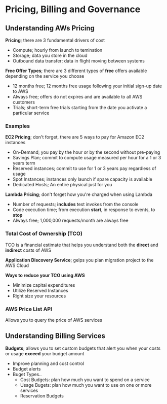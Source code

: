 # Pricing, Billing and Governance

## Understanding AWs Pricing

**Pricing**; there are 3 fundamental drivers of cost

* Compute; hourly from launch to temination
* Storage; data you store in the cloud
* Outbound data transfer; data in flight moving between systems

**Free Offer Types**; there are 3 different types of **free** offers available depending on the service you choose

* 12 months free; 12 months free usage following your initial sign-up date to AWS
* Always free; offers do not expires and are available to all AWS customers
* Trials; short-term free trials starting from the date you activate a particular service

### Examples
**EC2 Pricing**; don't forget, there are 5 ways to pay for Amazon EC2 instances

* On-Demand; you pay by the hour or by the second without pre-paying
* Savings Plan; commit to compute usage measured per hour for a 1 or 3 years term
* Reserved instances; commit to use for 1 or 3 years pay regardless of usage
* Spot Instances; instances only launch if spare capacity is available
* Dedicated Hosts; An entire physical just for you

**Lambda Pricing**; don't forget how you're charged when using Lambda

* Number of requests; **includes** test invokes from the console
* Code execution time; from execution **start**, in response to events, to **stop**
* Always free; 1,000,000 requests/month are always free

### Total Cost of Ownership (TCO)

TCO is a financial estimate that helps you understand both the **direct** and **indirect** costs of AWS

**Application Discovery Service**; gelps you plan migration project to the AWS Cloud

**Ways to reduce your TCO using AWS**
* Minimize capital expenditures
* Utilize Reserved Instances
* Right size your resources

### AWS Price List API

Allows you to query the price of AWS services

## Understanding Billing Services

**Budgets**; allows you to set custom budgets that alert you when your costs or usage **exceed** your budget amount
* Improve planning and cost control
* Budget alerts
* Buget Types..
    * Cost Budgets: plan how much you want to spend on a service
    * Usage Bugets: plan how much you want to use on one or more services
    * Reservation Budgets





